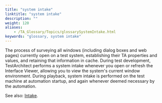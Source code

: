 ```yaml
--- 
title: "system intake"
linktitle: "system intake"
description: ""
weight: 120
aliases: 
    - /TA_Glossary/Topics/glossarySystemIntake.html
keywords: "glossary, system intake"
---
```


The process of surveying all windows \(including dialog boxes and web pages\) currently open on a test system, establishing their TA properties and values, and retaining that information in cache. During test development, TestArchitect performs a system intake whenever you open or refresh the Interface Viewer, allowing you to view the system's current window environment. During playback, system intake is performed on the test machine at automation startup, and again whenever deemed necessary by the automation.

See also: [Intake](/TA_Help/Topics/Interface_def_intake.html).

